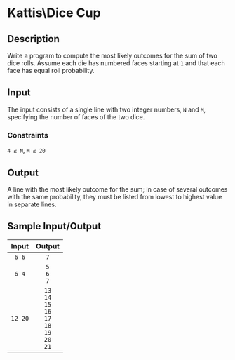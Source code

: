 # Kattis\Dice Cup

## Description

Write a program to compute the most likely outcomes for the sum of two dice rolls. Assume each die has numbered faces starting at `1` and that each face has equal roll probability.

## Input

The input consists of a single line with two integer numbers, `N` and `M`, specifying the number of faces of the two dice.

### Constraints

`4 ≤ N`, `M ≤ 20`

## Output

A line with the most likely outcome for the sum; in case of several outcomes with the same probability, they must be listed from lowest to highest value in separate lines.

## Sample Input/Output

| Input  |  Output |
|:------:|:-------:|
| `6 6`  |   `7`   |
| `6 4`  | `5`<br>`6`<br>`7` |
| `12 20`| `13`<br>`14`<br>`15`<br>`16`<br>`17`<br>`18`<br>`19`<br>`20`<br>`21` |
